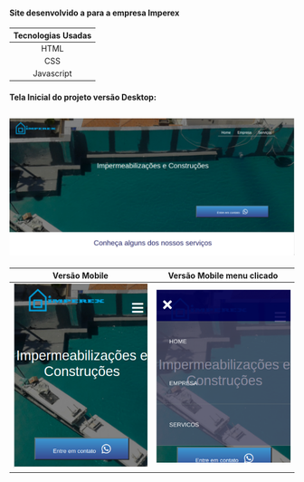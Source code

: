 #### Site desenvolvido a para a empresa Imperex

| Tecnologias Usadas|
|:------:|
| HTML| 
| CSS|
|Javascript|


#### Tela Inicial do projeto versão Desktop:

![Imagem referente a tela inicial versão desktop do site da empresa Imperex](https://github.com/MatheusCortez/FinalImperex/blob/main/ScreenShots/HomeSuperior.png)
----
| Versão Mobile| Versão Mobile menu clicado |
| ------ | ------ |
| ![Imagem tela logo versão mobile](https://github.com/MatheusCortez/FinalImperex/blob/main/ScreenShots/HomeMobile%5D.png)|![Imagem tela logo versão mobile](https://github.com/MatheusCortez/FinalImperex/blob/main/ScreenShots/MenuMobileOpen.png)

